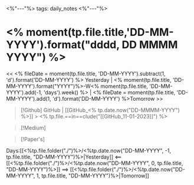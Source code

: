 <%"---"%>
tags: daily_notes
<%"---"%>

# <% moment(tp.file.title,'DD-MM-YYYY').format("dddd, DD MMMM YYYY") %>


<< <% fileDate = moment(tp.file.title, 'DD-MM-YYYY').subtract(1, 'd').format('DD-MM-YYYY') %> Yesterday | <% moment(tp.file.title, 'DD-MM-YYYY').format("YYYY")%>-W<% moment(tp.file.title, 'DD-MM-YYYY').add(-1, 'days').week() %> | <% fileDate = moment(tp.file.title, 'DD-MM-YYYY').add(1, 'd').format('DD-MM-YYYY') %>Tomorrow >>




> [!Github] GitHub | [[GitHub_<% tp.date.now("DD-MMMM-YYYY") %>]] >
><% tp.file.==in==clude("[[GitHub_11-01-2023]]") %>

> [!Medium]

> [!Paper's]
>


Days:[[<%tp.file.folder("./")%>/<%tp.date.now("DD-MM-YYYY", -1, tp.file.title, "DD-MM-YYYY")%>|Yesterday]] <==  [[<%tp.file.folder("./")%>/<%tp.date.now("DD-MM-YYYY", 0, tp.file.title, "DD-MM-YYYY")%>]] ==>  [[<%tp.file.folder("./")%>/<%tp.date.now("DD-MM-YYYY", 1, tp.file.title, "DD-MM-YYYY")%>|Tomorrow]] 